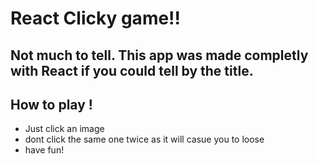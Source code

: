 # React Clicky game!!

## Not much to tell. This app was made completly with React if you could tell by the title.

## How to play !
* Just click an image
* dont click the same one twice as it will casue you to loose
* have fun!
